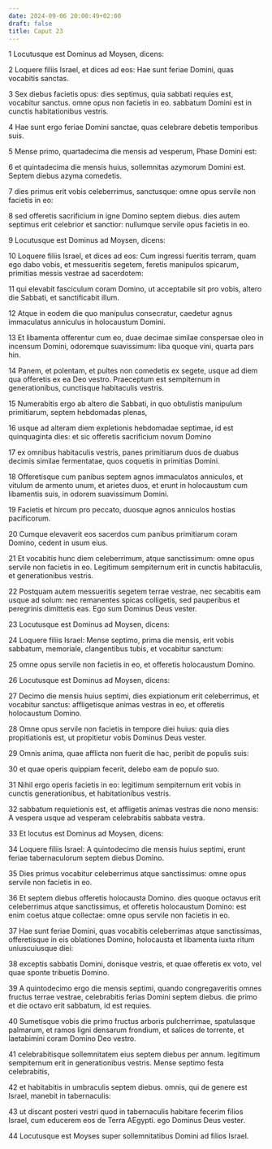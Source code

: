 ```yaml
---
date: 2024-09-06 20:00:49+02:00
draft: false
title: Caput 23
---
```





1 Locutusque est Dominus ad Moysen, dicens:

2 Loquere filiis Israel, et dices ad eos: Hae sunt feriae Domini, quas vocabitis sanctas.

3 Sex diebus facietis opus: dies septimus, quia sabbati requies est, vocabitur sanctus. omne opus non facietis in eo. sabbatum Domini est in cunctis habitationibus vestris.

4 Hae sunt ergo feriae Domini sanctae, quas celebrare debetis temporibus suis.

5 Mense primo, quartadecima die mensis ad vesperum, Phase Domini est:

6 et quintadecima die mensis huius, sollemnitas azymorum Domini est. Septem diebus azyma comedetis.

7 dies primus erit vobis celeberrimus, sanctusque: omne opus servile non facietis in eo:

8 sed offeretis sacrificium in igne Domino septem diebus. dies autem septimus erit celebrior et sanctior: nullumque servile opus facietis in eo.

9 Locutusque est Dominus ad Moysen, dicens:

10 Loquere filiis Israel, et dices ad eos: Cum ingressi fueritis terram, quam ego dabo vobis, et messueritis segetem, feretis manipulos spicarum, primitias messis vestrae ad sacerdotem:

11 qui elevabit fasciculum coram Domino, ut acceptabile sit pro vobis, altero die Sabbati, et sanctificabit illum.

12 Atque in eodem die quo manipulus consecratur, caedetur agnus immaculatus anniculus in holocaustum Domini.

13 Et libamenta offerentur cum eo, duae decimae similae conspersae oleo in incensum Domini, odoremque suavissimum: liba quoque vini, quarta pars hin.

14 Panem, et polentam, et pultes non comedetis ex segete, usque ad diem qua offeretis ex ea Deo vestro. Praeceptum est sempiternum in generationibus, cunctisque habitaculis vestris.

15 Numerabitis ergo ab altero die Sabbati, in quo obtulistis manipulum primitiarum, septem hebdomadas plenas,

16 usque ad alteram diem expletionis hebdomadae septimae, id est quinquaginta dies: et sic offeretis sacrificium novum Domino

17 ex omnibus habitaculis vestris, panes primitiarum duos de duabus decimis similae fermentatae, quos coquetis in primitias Domini.

18 Offeretisque cum panibus septem agnos immaculatos anniculos, et vitulum de armento unum, et arietes duos, et erunt in holocaustum cum libamentis suis, in odorem suavissimum Domini.

19 Facietis et hircum pro peccato, duosque agnos anniculos hostias pacificorum.

20 Cumque elevaverit eos sacerdos cum panibus primitiarum coram Domino, cedent in usum eius.

21 Et vocabitis hunc diem celeberrimum, atque sanctissimum: omne opus servile non facietis in eo. Legitimum sempiternum erit in cunctis habitaculis, et generationibus vestris.

22 Postquam autem messueritis segetem terrae vestrae, nec secabitis eam usque ad solum: nec remanentes spicas colligetis, sed pauperibus et peregrinis dimittetis eas. Ego sum Dominus Deus vester.

23 Locutusque est Dominus ad Moysen, dicens:

24 Loquere filiis Israel: Mense septimo, prima die mensis, erit vobis sabbatum, memoriale, clangentibus tubis, et vocabitur sanctum:

25 omne opus servile non facietis in eo, et offeretis holocaustum Domino.

26 Locutusque est Dominus ad Moysen, dicens:

27 Decimo die mensis huius septimi, dies expiationum erit celeberrimus, et vocabitur sanctus: affligetisque animas vestras in eo, et offeretis holocaustum Domino.

28 Omne opus servile non facietis in tempore diei huius: quia dies propitiationis est, ut propitietur vobis Dominus Deus vester.

29 Omnis anima, quae afflicta non fuerit die hac, peribit de populis suis:

30 et quae operis quippiam fecerit, delebo eam de populo suo.

31 Nihil ergo operis facietis in eo: legitimum sempiternum erit vobis in cunctis generationibus, et habitationibus vestris.

32 sabbatum requietionis est, et affligetis animas vestras die nono mensis: A vespera usque ad vesperam celebrabitis sabbata vestra.

33 Et locutus est Dominus ad Moysen, dicens:

34 Loquere filiis Israel: A quintodecimo die mensis huius septimi, erunt feriae tabernaculorum septem diebus Domino.

35 Dies primus vocabitur celeberrimus atque sanctissimus: omne opus servile non facietis in eo.

36 Et septem diebus offeretis holocausta Domino. dies quoque octavus erit celeberrimus atque sanctissimus, et offeretis holocaustum Domino: est enim coetus atque collectae: omne opus servile non facietis in eo.

37 Hae sunt feriae Domini, quas vocabitis celeberrimas atque sanctissimas, offeretisque in eis oblationes Domino, holocausta et libamenta iuxta ritum uniuscuiusque diei:

38 exceptis sabbatis Domini, donisque vestris, et quae offeretis ex voto, vel quae sponte tribuetis Domino.

39 A quintodecimo ergo die mensis septimi, quando congregaveritis omnes fructus terrae vestrae, celebrabitis ferias Domini septem diebus. die primo et die octavo erit sabbatum, id est requies.

40 Sumetisque vobis die primo fructus arboris pulcherrimae, spatulasque palmarum, et ramos ligni densarum frondium, et salices de torrente, et laetabimini coram Domino Deo vestro.

41 celebrabitisque sollemnitatem eius septem diebus per annum. legitimum sempiternum erit in generationibus vestris. Mense septimo festa celebrabitis,

42 et habitabitis in umbraculis septem diebus. omnis, qui de genere est Israel, manebit in tabernaculis:

43 ut discant posteri vestri quod in tabernaculis habitare fecerim filios Israel, cum educerem eos de Terra AEgypti. ego Dominus Deus vester.

44 Locutusque est Moyses super sollemnitatibus Domini ad filios Israel.

